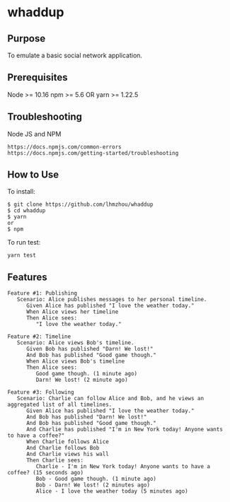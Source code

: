 # whaddup

## Purpose

To emulate a basic social network application.

## Prerequisites

Node >= 10.16
npm >= 5.6 OR yarn >= 1.22.5

## Troubleshooting

Node JS and NPM

```
https://docs.npmjs.com/common-errors
https://docs.npmjs.com/getting-started/troubleshooting
```

## How to Use

To install:
```
$ git clone https://github.com/lhmzhou/whaddup
$ cd whaddup
$ yarn
or 
$ npm
```

To run test:
```
yarn test
```

## Features

```
Feature #1: Publishing
   Scenario: Alice publishes messages to her personal timeline.   
      Given Alice has published "I love the weather today."
      When Alice views her timeline
      Then Alice sees:
         "I love the weather today."
```

```
Feature #2: Timeline
   Scenario: Alice views Bob's timeline.
      Given Bob has published "Darn! We lost!"
      And Bob has published "Good game though."
      When Alice views Bob's timeline
      Then Alice sees:
         Good game though. (1 minute ago)
         Darn! We lost! (2 minute ago)
```

```
Feature #3: Following
   Scenario: Charlie can follow Alice and Bob, and he views an aggregated list of all timelines.
      Given Alice has published "I love the weather today."
      And Bob has published "Darn! We lost!"
      And Bob has published "Good game though."
      And Charlie has published "I'm in New York today! Anyone wants to have a coffee?"
      When Charlie follows Alice
      And Charlie follows Bob
      And Charlie views his wall
      Then Charlie sees:
         Charlie - I'm in New York today! Anyone wants to have a coffee? (15 seconds ago)     
         Bob - Good game though. (1 minute ago)     
         Bob - Darn! We lost! (2 minutes ago)     
         Alice - I love the weather today (5 minutes ago) 
```
